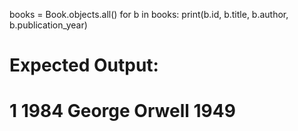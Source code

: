 books = Book.objects.all()
for b in books:
    print(b.id, b.title, b.author, b.publication_year)

# Expected Output:
# 1 1984 George Orwell 1949
